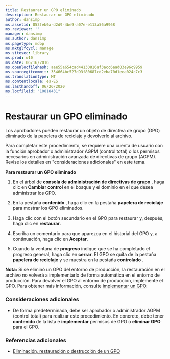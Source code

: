 ```yaml
---
title: Restaurar un GPO eliminado
description: Restaurar un GPO eliminado
author: dansimp
ms.assetid: 853feb0a-d2d9-4be9-a07e-e113a56a9968
ms.reviewer: ''
manager: dansimp
ms.author: dansimp
ms.pagetype: mdop
ms.mktglfcycl: manage
ms.sitesec: library
ms.prod: w10
ms.date: 06/16/2016
ms.openlocfilehash: aae55a654cad44130816af3acc6aad03e96c9959
ms.sourcegitcommit: 354664bc527d93f80687cd2eba70d1eea024c7c3
ms.translationtype: MT
ms.contentlocale: es-ES
ms.lasthandoff: 06/26/2020
ms.locfileid: "10818431"
---
```

# Restaurar un GPO eliminado


Los aprobadores pueden restaurar un objeto de directiva de grupo (GPO) eliminado de la papelera de reciclaje y devolverlo al archivo.

Para completar este procedimiento, se requiere una cuenta de usuario con la función aprobador o administrador AGPM (control total) o los permisos necesarios en administración avanzada de directivas de grupo (AGPM). Revise los detalles en "consideraciones adicionales" en este tema.

**Para restaurar un GPO eliminado**

1.  En el árbol de **consola de administración de directivas de grupo** , haga clic en **Cambiar control** en el bosque y el dominio en el que desea administrar los GPO.

2.  En la pestaña **contenido** , haga clic en la pestaña **papelera de reciclaje** para mostrar los GPO eliminados.

3.  Haga clic con el botón secundario en el GPO para restaurar y, después, haga clic en **restaurar**.

4.  Escriba un comentario para que aparezca en el historial del GPO y, a continuación, haga clic en **Aceptar**.

5.  Cuando la ventana de **progreso** indique que se ha completado el progreso general, haga clic en **cerrar**. El GPO se quita de la pestaña **papelera de reciclaje** y se muestra en la pestaña **controlado** .

**Nota:**  Si se eliminó un GPO del entorno de producción, la restauración en el archivo no volverá a implementarlo de forma automática en el entorno de producción. Para devolver el GPO al entorno de producción, implemente el GPO. Para obtener más información, consulte [implementar un GPO](deploy-a-gpo-agpm30ops.md).

 

### Consideraciones adicionales

-   De forma predeterminada, debe ser aprobador o administrador AGPM (control total) para realizar este procedimiento. En concreto, debe tener **contenido** de la lista e **implementar** permisos de GPO o **eliminar GPO** para el GPO.

### Referencias adicionales

-   [Eliminación, restauración o destrucción de un GPO](deleting-restoring-or-destroying-a-gpo-agpm30ops.md)

 

 





